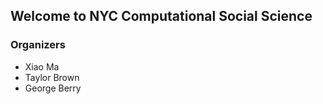 ## Welcome to NYC Computational Social Science

### Organizers
- Xiao Ma
- Taylor Brown
- George Berry
